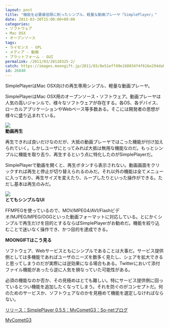 ```yaml
---
layout: post
title: "機能を必要最低限に削ったシンプル、軽量な動画プレーヤ「SimplePlayer」"
date: 2011-03-30T15:00:00+09:00
categories:
- ソフトウェア
- Mac OSX
- オープンソース
tags: 
- ライセンス - GPL
- メディア - 動画
- プラットフォーム - GUI
permalink: /2011/03/20110325-2/
catch: https://images.moongift.jp/2011/03/8e51eff49e168034f4f616e294dab04b.png
id: 26040
---
```

SimplePlayerはMac OSX向けの再生専用シンプル、軽量な動画プレーヤ。

  

SimplePlayerはMac OSX用のオープンソース・ソフトウェア。動画プレーヤは人気の高いジャンルで、様々なソフトウェアが存在する。各OS、各デバイス、ローカルアプリケーションやWebベース等多数ある。そこには開発者の思想が様々に盛り込まれている。

  

![](https://images.moongift.jp/2011/03/070dbc6398c98e6b2b22ed1edb293d2a.png)  
**動画再生**

  

再生できれば良いだけなのだが、大抵の動画プレーヤではこった機能が付け加えられていく。しかしユーザにとってみれば大抵は無用な機能なのだ。もっとシンプルに機能を取り去り、再生するという点に特化したのがSimplePlayerだ。

  
<!--more-->  

SimplePlayerで動画を開くと、再生ボタンすら表示されない。動画画面をクリックすれば再生と停止が切り替えられるのみだ。それ以外の機能は全てメニューに入っており、再生サイズを変えたり、ループしたりといった操作ができる。ただし基本は再生のみだ。

  

![](https://images.moongift.jp/2011/03/8e51eff49e168034f4f616e294dab04b.png)  
**とてもシンプルなUI**

  

FFMPEGを使っているので、MOV/MPEG4/AVI/Flashビデオ/MJPEG/MPEG/OGGといった動画フォーマットに対応している。とにかくシンプルで再生だけを目的とするならばSimplePlayerがお勧めだ。機能を絞り込むことで迷いなく操作でき、かつ目的を達成できる。

  
  
  

**MOONGIFTはこう見る**

  

ソフトウェア、Webサービスともにシンプルであることは大事だ。サービス提供側としては多機能であればユーザのニーズを数多く見たし、シェアを拡大できると思ってしまうのだが実際には逆効果になる場合もある。Twitterにおいて添付ファイル機能があったら逆に人気を損なっていた可能性がある。

  

必須の機能なのか否か、その見極めはとても難しい。特にサービス提供側に回っているとつい機能を追加したくなってしまう。それを防ぐのがコンセプトだ。何のためのサービスか、ソフトウェアなのかを見極めて機能を選定しなければならない。

  

[リリース：SimplePlayer 0.5.5：MyCometG3：So-netブログ](http://mycometg3.blog.so-net.ne.jp/2011-03-05)

  

[MyCometG3](http://www003.upp.so-net.ne.jp/mycometg3/)

